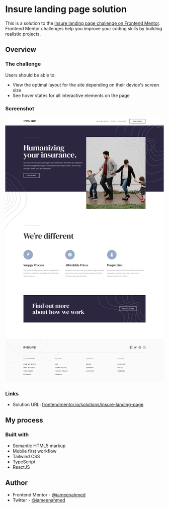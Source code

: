 # Insure landing page solution

This is a solution to the [Insure landing page challenge on Frontend Mentor](https://www.frontendmentor.io/challenges/insure-landing-page-uTU68JV8). Frontend Mentor challenges help you improve your coding skills by building realistic projects.

## Overview

### The challenge

Users should be able to:

- View the optimal layout for the site depending on their device's screen size
- See hover states for all interactive elements on the page

### Screenshot

![Desktop Design](design/desktop-design.jpg)

### Links

- Solution URL: [frontendmentor.io/solutions/insure-landing-page](https://www.frontendmentor.io/solutions/insure-landing-page-using-reactjs-A_wms2Knxy)

## My process

### Built with

- Semantic HTML5 markup
- Mobile first workflow
- Tailwind CSS
- TypeScript
- ReactJS

## Author

- Frontend Mentor - [@iameenahmed](https://www.frontendmentor.io/profile/iameenahmed)
- Twitter - [@iameenahmed](https://www.twitter.com/iameenahmed)
